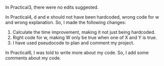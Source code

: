 In Practical3, there were no edits suggested.

In Practical4, d and e should not have been hardcoded, wrong code for w and wrong explanation.
So, I made the following changes:
1. Calculate the time improvement, making it not just being hardcoded.
2. Right code for w, making W only be true when one of X and Y is true.
3. I have	used	pseudocode	to	plan	and	comment	my	project.

In Practical6, I was told to write more about my code.
So, I add some comments about my code.
